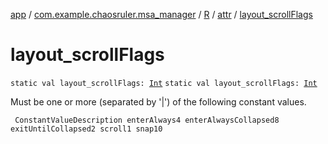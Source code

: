 [app](../../../index.md) / [com.example.chaosruler.msa_manager](../../index.md) / [R](../index.md) / [attr](index.md) / [layout_scrollFlags](.)

# layout_scrollFlags

`static val layout_scrollFlags: `[`Int`](https://kotlinlang.org/api/latest/jvm/stdlib/kotlin/-int/index.html)
`static val layout_scrollFlags: `[`Int`](https://kotlinlang.org/api/latest/jvm/stdlib/kotlin/-int/index.html)

Must be one or more (separated by '|') of the following constant values.

     ConstantValueDescription enterAlways4 enterAlwaysCollapsed8 exitUntilCollapsed2 scroll1 snap10

